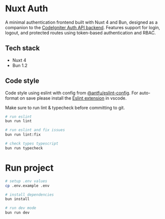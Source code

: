 # Nuxt Auth
A minimal authentication frontend built with Nuxt 4 and Bun, designed as a companion to the [CodeIgniter Auth API backend](https://github.com/azizramdan/codeigniter-auth). Features support for login, logout, and protected routes using token-based authentication and RBAC.

## Tech stack
- Nuxt 4
- Bun 1.2

## Code style

Code style using eslint with config from [@antfu/eslint-config](https://github.com/antfu/eslint-config). For auto-format on save please install the [Eslint extension](https://marketplace.visualstudio.com/items?itemName=dbaeumer.vscode-eslint) in vscode.

Make sure to run lint & typecheck before committing to git.

```bash
# run eslint
bun run lint

# run eslint and fix issues
bun run lint:fix

# check types typescript
bun run typecheck
```

# Run project

```bash
# setup .env values
cp .env.example .env

# install dependencies
bun install

# run dev mode
bun run dev
```
